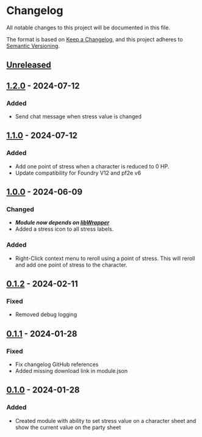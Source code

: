 # Changelog

All notable changes to this project will be documented in this file.

The format is based on [Keep a Changelog](https://keepachangelog.com/en/1.0.0/),
and this project adheres to [Semantic Versioning](https://semver.org/spec/v2.0.0.html).

## [Unreleased]

## [1.2.0] - 2024-07-12

### Added
- Send chat message when stress value is changed

## [1.1.0] - 2024-07-12

### Added
- Add one point of stress when a character is reduced to 0 HP.
- Update compatibility for Foundry V12 and pf2e v6

## [1.0.0] - 2024-06-09

### Changed
- ***Module now depends on [libWrapper](https://foundryvtt.com/packages/lib-wrapper/)***
- Added a stress icon to all stress labels.

### Added
- Right-Click context menu to reroll using a point of stress. This will reroll and add one point of stress to the character.

## [0.1.2] - 2024-02-11

### Fixed
- Removed debug logging

## [0.1.1] - 2024-01-28

### Fixed
- Fix changelog GitHub references
- Added missing download link in module.json

## [0.1.0] - 2024-01-28

### Added

- Created module with ability to set stress value on a character sheet and show the current value on the party sheet

[Unreleased]: https://github.com/FoutonAlpaca/foundry-pf2e-stress-module/compare/1.2.0...HEAD
[1.2.0]: https://github.com/FoutonAlpaca/foundry-pf2e-stress-module/releases/tag/1.1.0
[1.1.0]: https://github.com/FoutonAlpaca/foundry-pf2e-stress-module/releases/tag/1.1.0
[1.0.0]: https://github.com/FoutonAlpaca/foundry-pf2e-stress-module/releases/tag/1.0.0
[0.1.2]: https://github.com/FoutonAlpaca/foundry-pf2e-stress-module/releases/tag/0.1.2
[0.1.1]: https://github.com/FoutonAlpaca/foundry-pf2e-stress-module/releases/tag/0.1.1
[0.1.0]: https://github.com/FoutonAlpaca/foundry-pf2e-stress-module/releases/tag/0.1.0
